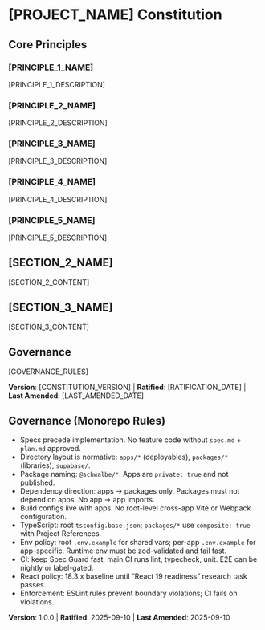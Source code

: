 # [PROJECT_NAME] Constitution
<!-- Example: Spec Constitution, TaskFlow Constitution, etc. -->

## Core Principles

### [PRINCIPLE_1_NAME]
<!-- Example: I. Library-First -->
[PRINCIPLE_1_DESCRIPTION]
<!-- Example: Every feature starts as a standalone library; Libraries must be self-contained, independently testable, documented; Clear purpose required - no organizational-only libraries -->

### [PRINCIPLE_2_NAME]
<!-- Example: II. CLI Interface -->
[PRINCIPLE_2_DESCRIPTION]
<!-- Example: Every library exposes functionality via CLI; Text in/out protocol: stdin/args → stdout, errors → stderr; Support JSON + human-readable formats -->

### [PRINCIPLE_3_NAME]
<!-- Example: III. Test-First (NON-NEGOTIABLE) -->
[PRINCIPLE_3_DESCRIPTION]
<!-- Example: TDD mandatory: Tests written → User approved → Tests fail → Then implement; Red-Green-Refactor cycle strictly enforced -->

### [PRINCIPLE_4_NAME]
<!-- Example: IV. Integration Testing -->
[PRINCIPLE_4_DESCRIPTION]
<!-- Example: Focus areas requiring integration tests: New library contract tests, Contract changes, Inter-service communication, Shared schemas -->

### [PRINCIPLE_5_NAME]
<!-- Example: V. Observability, VI. Versioning & Breaking Changes, VII. Simplicity -->
[PRINCIPLE_5_DESCRIPTION]
<!-- Example: Text I/O ensures debuggability; Structured logging required; Or: MAJOR.MINOR.BUILD format; Or: Start simple, YAGNI principles -->

## [SECTION_2_NAME]
<!-- Example: Additional Constraints, Security Requirements, Performance Standards, etc. -->

[SECTION_2_CONTENT]
<!-- Example: Technology stack requirements, compliance standards, deployment policies, etc. -->

## [SECTION_3_NAME]
<!-- Example: Development Workflow, Review Process, Quality Gates, etc. -->

[SECTION_3_CONTENT]
<!-- Example: Code review requirements, testing gates, deployment approval process, etc. -->

## Governance
<!-- Example: Constitution supersedes all other practices; Amendments require documentation, approval, migration plan -->

[GOVERNANCE_RULES]
<!-- Example: All PRs/reviews must verify compliance; Complexity must be justified; Use [GUIDANCE_FILE] for runtime development guidance -->

**Version**: [CONSTITUTION_VERSION] | **Ratified**: [RATIFICATION_DATE] | **Last Amended**: [LAST_AMENDED_DATE]
<!-- Example: Version: 2.1.1 | Ratified: 2025-06-13 | Last Amended: 2025-07-16 -->

## Governance (Monorepo Rules)

- Specs precede implementation. No feature code without `spec.md` + `plan.md` approved.
- Directory layout is normative: `apps/*` (deployables), `packages/*` (libraries), `supabase/`.
- Package naming: `@schwalbe/*`. Apps are `private: true` and not published.
- Dependency direction: apps → packages only. Packages must not depend on apps. No app → app imports.
- Build configs live with apps. No root-level cross-app Vite or Webpack configuration.
- TypeScript: root `tsconfig.base.json`; `packages/*` use `composite: true` with Project References.
- Env policy: root `.env.example` for shared vars; per-app `.env.example` for app-specific. Runtime env must be zod-validated and fail fast.
- CI: keep Spec Guard fast; main CI runs lint, typecheck, unit. E2E can be nightly or label-gated.
- React policy: 18.3.x baseline until “React 19 readiness” research task passes.
- Enforcement: ESLint rules prevent boundary violations; CI fails on violations.

**Version**: 1.0.0 | **Ratified**: 2025-09-10 | **Last Amended**: 2025-09-10
